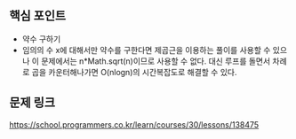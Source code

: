 ## 핵심 포인트

- 약수 구하기
- 임의의 수 x에 대해서만 약수를 구한다면 제곱근을 이용하는 풀이를 사용할 수 있으나 이 문제에서는 n*Math.sqrt(n)이므로 사용할 수 없다. 대신 루프를 돌면서 차례로 곱을 카운터해나가면 O(nlogn)의 시간복잡도로 해결할 수 있다. 

## 문제 링크

https://school.programmers.co.kr/learn/courses/30/lessons/138475
